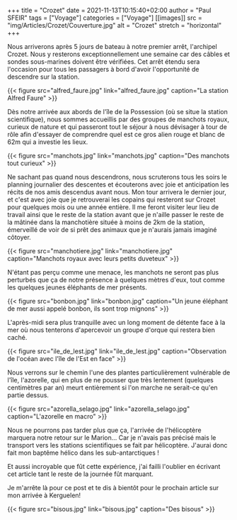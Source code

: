 +++
title = "Crozet"
date = 2021-11-13T10:15:40+02:00
author = "Paul SFEIR"
tags = ["Voyage"]
categories = ["Voyage"]
[[images]]
  src = "img/Articles/Crozet/Couverture.jpg"
  alt = "Crozet"
  stretch = "horizontal"
+++

Nous arriverons après 5 jours de bateau à notre premier arrêt, l'archipel Crozet. Nous y resterons exceptionnellement une semaine car des câbles et sondes sous-marines doivent être vérifiées. Cet arrêt étendu sera l'occasion pour tous les passagers à bord d'avoir l'opportunité de descendre sur la station.

{{< figure src="alfred_faure.jpg" link="alfred_faure.jpg" caption="La station Alfred Faure" >}}

Dès notre arrivée aux abords de l'île de la Possession (où se situe la station scientifique), nous sommes accueillis par des groupes de manchots royaux, curieux de nature et qui passeront tout le séjour à nous dévisager à tour de rôle afin d'essayer de comprendre quel est ce gros alien rouge et blanc de 62m qui a investie les lieux.


{{< figure src="manchots.jpg" link="manchots.jpg" caption="Des manchots tout curieux" >}}


Ne sachant pas quand nous descendrons, nous scruterons tous les soirs le planning journalier des descentes et écouterons avec joie et anticipation les récits de nos amis descendus avant nous. Mon tour arrivera le dernier jour, et c'est avec joie que je retrouverai les copains qui resteront sur Crozet pour quelques mois ou une année entière. Il me feront visiter leur lieu de travail ainsi que le reste de la station avant que je n'aille passer le reste de la mâtinée dans la manchotière située à moins de 2km de la station, émerveillé de voir de si prêt des animaux que je n'aurais jamais imaginé côtoyer.

{{< figure src="manchotiere.jpg" link="manchotiere.jpg" caption="Manchots royaux avec leurs petits duveteux" >}}

N'étant pas perçu comme une menace, les manchots ne seront pas plus perturbés que ça de notre présence à quelques mètres d'eux, tout comme les quelques jeunes éléphants de mer présents.

{{< figure src="bonbon.jpg" link="bonbon.jpg" caption="Un jeune éléphant de mer aussi appelé bonbon, ils sont trop mignons" >}}

L'après-midi sera plus tranquille avec un long moment de détente face à la mer où nous tenterons d'apercevoir un groupe d'orque qui restera bien caché.

{{< figure src="ile_de_lest.jpg" link="ile_de_lest.jpg" caption="Observation de l'océan avec l'île de l'Est en face" >}}

Nous verrons sur le chemin l'une des plantes particulièrement vulnérable de l'île, l'azorelle, qui en plus de ne pousser que très lentement (quelques centimètres par an) meurt entièrement si l'on marche ne serait-ce qu'en partie dessus.

{{< figure src="azorella_selago.jpg" link="azorella_selago.jpg" caption="L'azorelle en macro" >}}

Nous ne pourrons pas tarder plus que ça, l'arrivée de l'hélicoptère marquera notre retour sur le Marion... Car je n'avais pas précisé mais le transport vers les stations scientifiques se fait par hélicoptère. J'aurai donc fait mon baptême hélico dans les sub-antarctiques ! 

Et aussi incroyable que fût cette expérience, j'ai failli l'oublier en écrivant cet article tant le reste de la journée fût marquant.

Je m'arrête là pour ce post et te dis à bientôt pour le prochain article sur mon arrivée à Kerguelen!

{{< figure src="bisous.jpg" link="bisous.jpg" caption="Des bisous" >}}
